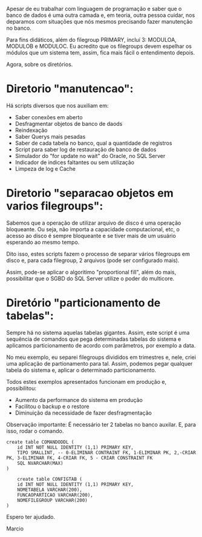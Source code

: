 Apesar de eu trabalhar com linguagem de programação e saber que o banco de dados é uma outra camada e, em teoria,
outra pessoa cuidar, nos deparamos com situações que nós mesmos precisando fazer manutenção no banco.

Para fins didáticos, além do filegroup PRIMARY, incluí 3: MODULOA, MODULOB e MODULOC. Eu acredito que os filegroups
devem espelhar os módulos que um sistema tem, assim, fica mais fácil o entendimento depois.

Agora, sobre os diretórios.

# Diretorio "manutencao":
Há scripts diversos que nos auxiliam em:
* Saber conexões em aberto
* Desfragmentar objetos de banco de daods
* Reindexação
* Saber Querys mais pesadas
* Saber de cada tabela no banco, qual a quantidade de registros
* Script para saber log de restauração de banco de dados
* Simulador do "for update no wait" do Oracle, no SQL Server
* Indicador de indices faltantes ou sem utilização
* Limpeza de log e Cache

# Diretorio "separacao objetos em varios filegroups":
Sabemos que  a operação de utilizar arquivo de disco é uma operação bloqueante. Ou seja, não importa a capacidade
computacional, etc, o acesso ao disco é sempre bloqueante e se tiver mais de um usuário esperando ao mesmo tempo.

Dito isso, estes scripts fazem o processo de separar vários filegroups em disco e, para cada filegroup, 2 arquivos (pode ser
configurado mais). 

Assim, pode-se aplicar o algoritimo "proportional fill", além do mais, possibilitar que o SGBD do SQL Server
utilize o poder do multicore.

# Diretório "particionamento de tabelas":
Sempre há no sistema aquelas tabelas gigantes. Assim,  este script é uma sequência de comandos que pega determinadas tabelas do sistema e aplicamos particionamento de acordo
com parâmetros, por exemplo a data.

No meu exemplo, eu separei filegroups divididos em trimestres e, nele, criei uma aplicação de partionamento para tal.
Assim, podemos pegar qualquer tabela do sistema e, aplicar o determinado particionamento.

Todos estes exemplos apresentados funcionam em produção e, possibilitou:
* Aumento da performance do sistema em produção
* Facilitou o backup e o restore
* Diminuição da necessidade de fazer desfragmentação 

Observação importante: É necessário ter 2 tabelas no banco auxilar. E, para isso, rodar o comando.

    create table COMANDODDL (
        id INT NOT NULL IDENTITY (1,1) PRIMARY KEY,
		TIPO SMALLINT, -- 0-ELIMINAR CONTRAINT FK, 1-ELIMINAR PK, 2,-CRIAR PK, 3-ELIMINAR FK, 4-CRIAR FK, 5 - CRIAR CONSTRAINT FK
		SQL NVARCHAR(MAX)    
	)

	    create table CONFIGTAB (
        id INT NOT NULL IDENTITY (1,1) PRIMARY KEY,
		NOMETABELA VARCHAR(200),
		FUNCAOPARTICAO VARCHAR(200),
		NOMEFILEGROUP VARCHAR(200)
	)

Espero ter ajudado.

Marcio